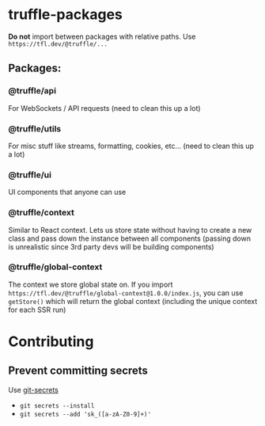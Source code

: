 # truffle-packages

**Do not** import between packages with relative paths. Use `https://tfl.dev/@truffle/...`

## Packages:

### @truffle/api
For WebSockets / API requests (need to clean this up a lot)

### @truffle/utils
For misc stuff like streams, formatting, cookies, etc... (need to clean this up a lot)

### @truffle/ui
UI components that anyone can use

### @truffle/context
Similar to React context. Lets us store state without having to create a new class and pass down the instance between all components (passing down is unrealistic since 3rd party devs will be building components)

### @truffle/global-context
The context we store global state on. If you import `https://tfl.dev/@truffle/global-context@1.0.0/index.js`, you can use `getStore()` which will return the global context (including the unique context for each SSR run)

# Contributing
## Prevent committing secrets
Use [git-secrets](https://github.com/awslabs/git-secrets#installing-git-secrets)
- `git secrets --install`
- `git secrets --add 'sk_([a-zA-Z0-9]+)'`